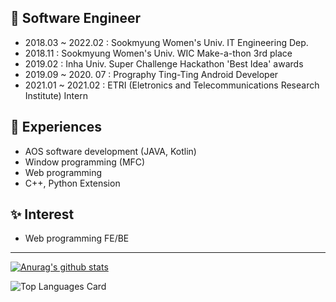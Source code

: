 ## :girl: Software Engineer 
  
  - 2018.03 ~ 2022.02 : Sookmyung Women's Univ. IT Engineering Dep.  
  - 2018.11 : Sookmyung Women's Univ. WIC Make-a-thon 3rd place  
  - 2019.02 : Inha Univ. Super Challenge Hackathon 'Best Idea' awards  
  - 2019.09 ~ 2020. 07 : Prography Ting-Ting Android Developer  
  - 2021.01 ~ 2021.02 : ETRI (Eletronics and Telecommunications Research Institute) Intern
    
    
## :dizzy: Experiences  

  - AOS software development (JAVA, Kotlin)  
  - Window programming (MFC)  
  - Web programming  
  - C++, Python Extension
    
    
## :sparkles: Interest  

  - Web programming FE/BE    
  
  ---  

[![Anurag's github stats](https://github-readme-stats.vercel.app/api?username=skmwit&show_icons=true&theme=buefy&count_private=true)](https://github.com/anuraghazra/github-readme-stats)

![Top Languages Card](https://github-readme-stats.vercel.app/api/top-langs/?username=skmwit&layout=compact)
